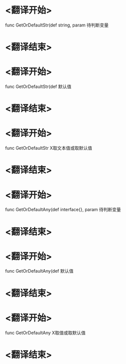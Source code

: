 
# <翻译开始>
func GetOrDefaultStr(def string, param
待判断变量
# <翻译结束>

# <翻译开始>
func GetOrDefaultStr(def
默认值
# <翻译结束>

# <翻译开始>
func GetOrDefaultStr
X取文本值或取默认值
# <翻译结束>

# <翻译开始>
func GetOrDefaultAny(def interface{}, param
待判断变量
# <翻译结束>

# <翻译开始>
func GetOrDefaultAny(def
默认值
# <翻译结束>

# <翻译开始>
func GetOrDefaultAny
X取值或取默认值
# <翻译结束>
